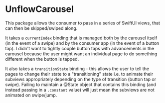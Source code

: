 # UnflowCarousel

This package allows the consumer to pass in a series of SwiftUI views, that can then be skipped/swiped along.

It takes a `currentIndex` binding that is managed both by the carousel itself (in the event of a swipe) and by the consumer app (in the event of a button tap). I didn't want to tightly couple button taps with advancements in the carousel because the user might want an individual page to do something different when the button is tapped.

It also takes a `transitionState` binding - this allows the user to tell the pages to change their state to a "transitioning" state i.e. to animate their subviews appropriately depending on the type of transition (button tap or swipe). Failing to maintain a @State object that contains this binding (and instead passing in a `.constant` value) will just mean the subviews are not animated on swipe/jump. 
